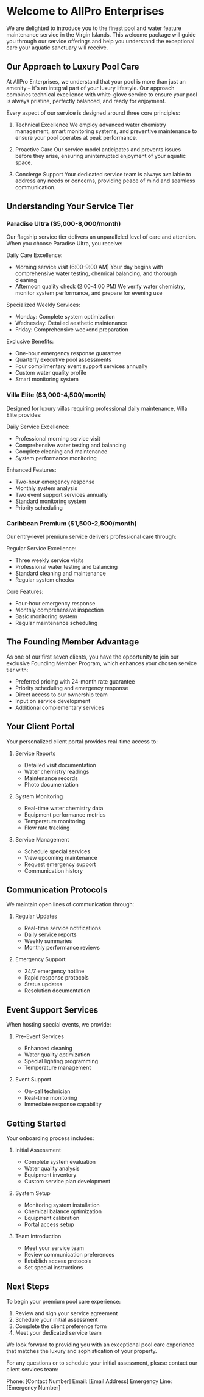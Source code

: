 # Welcome to AllPro Enterprises

We are delighted to introduce you to the finest pool and water feature maintenance service in the Virgin Islands. This welcome package will guide you through our service offerings and help you understand the exceptional care your aquatic sanctuary will receive.

## Our Approach to Luxury Pool Care

At AllPro Enterprises, we understand that your pool is more than just an amenity – it's an integral part of your luxury lifestyle. Our approach combines technical excellence with white-glove service to ensure your pool is always pristine, perfectly balanced, and ready for enjoyment.

Every aspect of our service is designed around three core principles:

1. Technical Excellence
   We employ advanced water chemistry management, smart monitoring systems, and preventive maintenance to ensure your pool operates at peak performance.

2. Proactive Care
   Our service model anticipates and prevents issues before they arise, ensuring uninterrupted enjoyment of your aquatic space.

3. Concierge Support
   Your dedicated service team is always available to address any needs or concerns, providing peace of mind and seamless communication.

## Understanding Your Service Tier

### Paradise Ultra ($5,000-8,000/month)

Our flagship service tier delivers an unparalleled level of care and attention. When you choose Paradise Ultra, you receive:

Daily Care Excellence:
- Morning service visit (6:00-9:00 AM)
  Your day begins with comprehensive water testing, chemical balancing, and thorough cleaning
- Afternoon quality check (2:00-4:00 PM)
  We verify water chemistry, monitor system performance, and prepare for evening use

Specialized Weekly Services:
- Monday: Complete system optimization
- Wednesday: Detailed aesthetic maintenance
- Friday: Comprehensive weekend preparation

Exclusive Benefits:
- One-hour emergency response guarantee
- Quarterly executive pool assessments
- Four complimentary event support services annually
- Custom water quality profile
- Smart monitoring system

### Villa Elite ($3,000-4,500/month)

Designed for luxury villas requiring professional daily maintenance, Villa Elite provides:

Daily Service Excellence:
- Professional morning service visit
- Comprehensive water testing and balancing
- Complete cleaning and maintenance
- System performance monitoring

Enhanced Features:
- Two-hour emergency response
- Monthly system analysis
- Two event support services annually
- Standard monitoring system
- Priority scheduling

### Caribbean Premium ($1,500-2,500/month)

Our entry-level premium service delivers professional care through:

Regular Service Excellence:
- Three weekly service visits
- Professional water testing and balancing
- Standard cleaning and maintenance
- Regular system checks

Core Features:
- Four-hour emergency response
- Monthly comprehensive inspection
- Basic monitoring system
- Regular maintenance scheduling

## The Founding Member Advantage

As one of our first seven clients, you have the opportunity to join our exclusive Founding Member Program, which enhances your chosen service tier with:

- Preferred pricing with 24-month rate guarantee
- Priority scheduling and emergency response
- Direct access to our ownership team
- Input on service development
- Additional complementary services

## Your Client Portal

Your personalized client portal provides real-time access to:

1. Service Reports
   - Detailed visit documentation
   - Water chemistry readings
   - Maintenance records
   - Photo documentation

2. System Monitoring
   - Real-time water chemistry data
   - Equipment performance metrics
   - Temperature monitoring
   - Flow rate tracking

3. Service Management
   - Schedule special services
   - View upcoming maintenance
   - Request emergency support
   - Communication history

## Communication Protocols

We maintain open lines of communication through:

1. Regular Updates
   - Real-time service notifications
   - Daily service reports
   - Weekly summaries
   - Monthly performance reviews

2. Emergency Support
   - 24/7 emergency hotline
   - Rapid response protocols
   - Status updates
   - Resolution documentation

## Event Support Services

When hosting special events, we provide:

1. Pre-Event Services
   - Enhanced cleaning
   - Water quality optimization
   - Special lighting programming
   - Temperature management

2. Event Support
   - On-call technician
   - Real-time monitoring
   - Immediate response capability

## Getting Started

Your onboarding process includes:

1. Initial Assessment
   - Complete system evaluation
   - Water quality analysis
   - Equipment inventory
   - Custom service plan development

2. System Setup
   - Monitoring system installation
   - Chemical balance optimization
   - Equipment calibration
   - Portal access setup

3. Team Introduction
   - Meet your service team
   - Review communication preferences
   - Establish access protocols
   - Set special instructions

## Next Steps

To begin your premium pool care experience:

1. Review and sign your service agreement
2. Schedule your initial assessment
3. Complete the client preference form
4. Meet your dedicated service team

We look forward to providing you with an exceptional pool care experience that matches the luxury and sophistication of your property.

For any questions or to schedule your initial assessment, please contact our client services team:

Phone: [Contact Number]
Email: [Email Address]
Emergency Line: [Emergency Number]